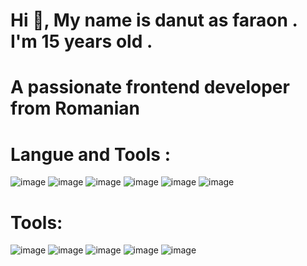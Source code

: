 <h1> Hi 👋, My name is danut as faraon . I'm 15 years old .</h1>
<h1> A passionate frontend developer from Romanian </h1>
<h1> Langue and Tools : </h1>

![image](https://user-images.githubusercontent.com/119728870/205432666-328f553f-4610-4067-abd4-e4cda78ef11a.png)
![image](https://user-images.githubusercontent.com/119728870/205432672-5b445d28-1f6d-43ac-9370-0eaf6b83c0c4.png)
![image](https://user-images.githubusercontent.com/119728870/205432685-e6681b79-c8e0-4b87-a610-3ead9088daa5.png)
![image](https://user-images.githubusercontent.com/119728870/205432707-7a5c682a-6b23-4466-baf1-273f78441725.png)
![image](https://user-images.githubusercontent.com/119728870/205432715-0f5321c0-ca53-40c6-bf2c-377044d42904.png)
![image](https://user-images.githubusercontent.com/119728870/205432753-10c61ef3-fd2b-437c-8b1f-9608e5220745.png)


<h1> Tools:</h1>

![image](https://user-images.githubusercontent.com/119728870/205433032-dd2275b1-9bc9-4c06-b6fc-24dd283e76bd.png)
![image](https://user-images.githubusercontent.com/119728870/205433042-53dd7536-6a14-4aa7-b346-dfa84a239783.png)
![image](https://user-images.githubusercontent.com/119728870/205433053-e9e67445-8ff4-4c18-b058-161e78a660b4.png)
![image](https://user-images.githubusercontent.com/119728870/205433076-776e35f1-fc3d-44c8-b23b-d6c2bb7c0ceb.png)
![image](https://user-images.githubusercontent.com/119728870/205433088-2556ae8a-551f-48c0-9edf-e0fdc9e0c737.png)
